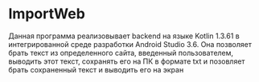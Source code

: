 # ImportWeb
Данная программа реализовывает backend на языке Kotlin 1.3.61 в интегрированной среде разработки Android Studio 3.6.
Она позволяет брать текст из определенного сайта, введенный пользователем, выводить этот текст, сохранять его на ПК в формате txt и позовляет брать сохраненный текст и выводить его на экран
